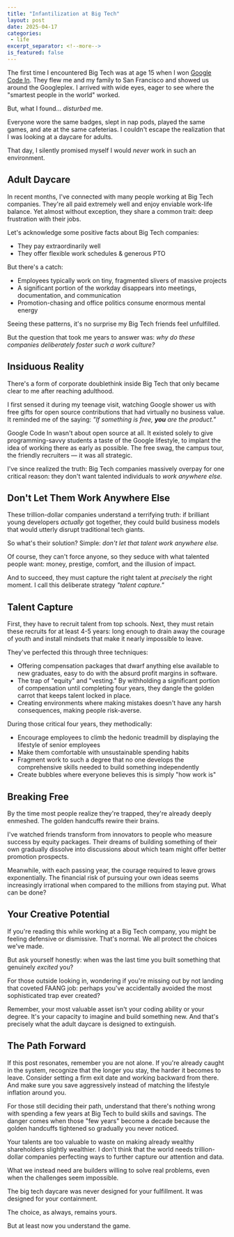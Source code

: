 ```yaml
---
title: "Infantilization at Big Tech"
layout: post
date: 2025-04-17
categories:
 - life
excerpt_separator: <!--more-->
is_featured: false
---
```


The first time I encountered Big Tech was at age 15 when I won [Google Code In](https://opensource.googleblog.com/2015/02/google-code-in-2014-welcome-to-winners.html). They flew me and my family to San Francisco and showed us around the Googleplex. I arrived with wide eyes, eager to see where the "smartest people in the world" worked.

But, what I found&hellip; _disturbed_ me.

Everyone wore the same badges, slept in nap pods, played the same games, and ate at the same cafeterias. I couldn't escape the realization that I was looking at a daycare for adults. 

That day, I silently promised myself I would _never_ work in such an environment.

<!--more-->

## Adult Daycare

In recent months, I've connected with many people working at Big Tech companies. They're all paid extremely well and enjoy enviable work-life balance. Yet almost without exception, they share a common trait: deep frustration with their jobs.

Let's acknowledge some positive facts about Big Tech companies:

* They pay extraordinarily well
* They offer flexible work schedules & generous PTO

But there's a catch:

* Employees typically work on tiny, fragmented slivers of massive projects
* A significant portion of the workday disappears into meetings, documentation, and communication
* Promotion-chasing and office politics consume enormous mental energy

Seeing these patterns, it's no surprise my Big Tech friends feel unfulfilled. 

But the question that took me years to answer was: _why do these companies deliberately foster such a work culture?_

## Insiduous Reality

There's a form of corporate doublethink inside Big Tech that only became clear to me after reaching adulthood. 

I first sensed it during my teenage visit, watching Google shower us with free gifts for open source contributions that had virtually no business value. It reminded me of the saying: _"If something is free, **you** are the product."_

Google Code In wasn't about open source at all. It existed solely to give programming-savvy students a taste of the Google lifestyle, to implant the idea of working there as early as possible. The free swag, the campus tour, the friendly recruiters — it was all strategic.

I've since realized the truth: Big Tech companies massively overpay for one critical reason: they don't want talented individuals to _work anywhere else._

## Don't Let Them Work Anywhere Else

These trillion-dollar companies understand a terrifying truth: if brilliant young developers _actually_ got together, they could build business models that would utterly disrupt traditional tech giants.

So what's their solution? Simple: _don't let that talent work anywhere else._

Of course, they can't force anyone, so they seduce with what talented people want: money, prestige, comfort, and the illusion of impact. 

And to succeed, they must capture the right talent at _precisely_ the right moment. I call this deliberate strategy _"talent capture."_

## Talent Capture

First, they have to recruit talent from top schools. Next, they must retain these recruits for at least 4-5 years: long enough to drain away the courage of youth and install mindsets that make it nearly impossible to leave.

They've perfected this through three techniques:

* Offering compensation packages that dwarf anything else available to new graduates, easy to do with the absurd profit margins in software.
* The trap of "equity" and "vesting." By withholding a significant portion of compensation until completing four years, they dangle the golden carrot that keeps talent locked in place.
* Creating environments where making mistakes doesn't have any harsh consequences, making people risk-averse.

During those critical four years, they methodically:

* Encourage employees to climb the hedonic treadmill by displaying the lifestyle of senior employees
* Make them comfortable with unsustainable spending habits
* Fragment work to such a degree that no one develops the comprehensive skills needed to build something independently
* Create bubbles where everyone believes this is simply "how work is"

## Breaking Free

By the time most people realize they're trapped, they're already deeply enmeshed. The golden handcuffs rewire their brains.

I've watched friends transform from innovators to people who measure success by equity packages. Their dreams of building something of their own gradually dissolve into discussions about which team might offer better promotion prospects.

Meanwhile, with each passing year, the courage required to leave grows exponentially. The financial risk of pursuing your own ideas seems increasingly irrational when compared to the millions from staying put. What can be done?

## Your Creative Potential

If you're reading this while working at a Big Tech company, you might be feeling defensive or dismissive. That's normal. We all protect the choices we've made. 

But ask yourself honestly: when was the last time you built something that genuinely _excited_ you?

For those outside looking in, wondering if you're missing out by not landing that coveted FAANG job: perhaps you've accidentally avoided the most sophisticated trap ever created?

Remember, your most valuable asset isn't your coding ability or your degree. It's your capacity to imagine and build something new. And that's precisely what the adult daycare is designed to extinguish.


## The Path Forward

If this post resonates, remember you are not alone. If you're already caught in the system, recognize that the longer you stay, the harder it becomes to leave. Consider setting a firm exit date and working backward from there. And make sure you save aggressively instead of matching the lifestyle inflation around you.

For those still deciding their path, understand that there's nothing wrong with spending a few years at Big Tech to build skills and savings. The danger comes when those "few years" become a decade because the golden handcuffs tightened so gradually you never noticed.

Your talents are too valuable to waste on making already wealthy shareholders slightly wealthier. I don't think that the world needs trillion-dollar companies perfecting ways to further capture our attention and data. 

What we instead need are builders willing to solve real problems, even when the challenges seem impossible.

The big tech daycare was never designed for your fulfillment. It was designed for your containment.

The choice, as always, remains yours. 

But at least now you understand the game.